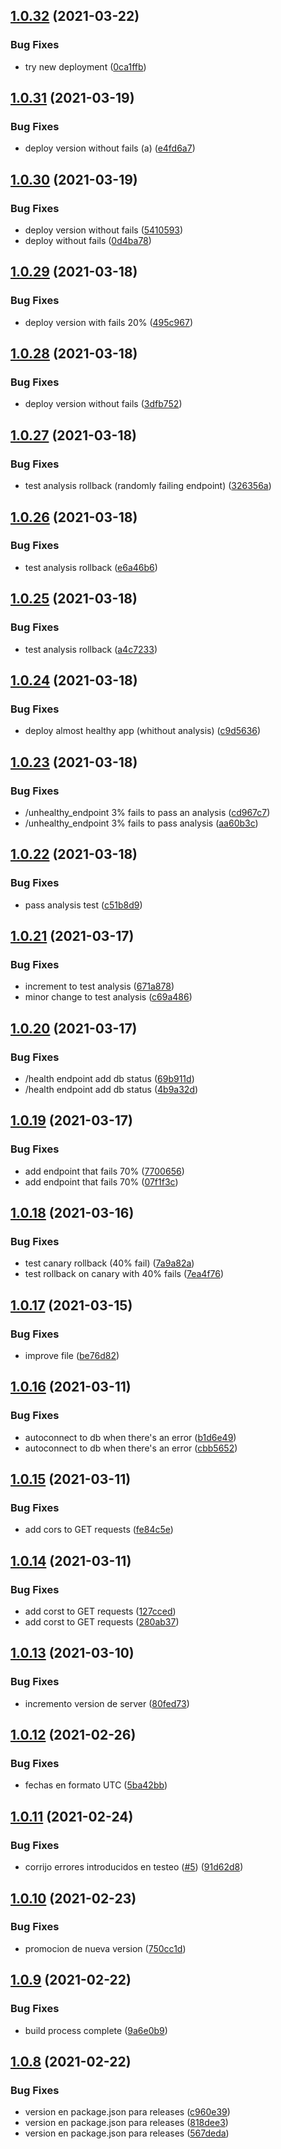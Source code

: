 ## [1.0.32](https://github.com/orlandobrea/dashboard-migracion-sips-be/compare/v1.0.31...v1.0.32) (2021-03-22)


### Bug Fixes

* try new deployment ([0ca1ffb](https://github.com/orlandobrea/dashboard-migracion-sips-be/commit/0ca1ffb5402ccb32cb5746da252eef90b8afe4de))

## [1.0.31](https://github.com/orlandobrea/dashboard-migracion-sips-be/compare/v1.0.30...v1.0.31) (2021-03-19)


### Bug Fixes

* deploy version without fails (a) ([e4fd6a7](https://github.com/orlandobrea/dashboard-migracion-sips-be/commit/e4fd6a7f240ecf1d097af8d0373cd2e75046c87c))

## [1.0.30](https://github.com/orlandobrea/dashboard-migracion-sips-be/compare/v1.0.29...v1.0.30) (2021-03-19)


### Bug Fixes

* deploy version without fails ([5410593](https://github.com/orlandobrea/dashboard-migracion-sips-be/commit/54105936a41c39be3ab2b790450cc21f96c92aa0))
* deploy without fails ([0d4ba78](https://github.com/orlandobrea/dashboard-migracion-sips-be/commit/0d4ba783591676eaae83602d43f0becd8bba3e33))

## [1.0.29](https://github.com/orlandobrea/dashboard-migracion-sips-be/compare/v1.0.28...v1.0.29) (2021-03-18)


### Bug Fixes

* deploy version with fails 20% ([495c967](https://github.com/orlandobrea/dashboard-migracion-sips-be/commit/495c967b7bc3b298c31ca95fa4a10113bd920a69))

## [1.0.28](https://github.com/orlandobrea/dashboard-migracion-sips-be/compare/v1.0.27...v1.0.28) (2021-03-18)


### Bug Fixes

* deploy version without fails ([3dfb752](https://github.com/orlandobrea/dashboard-migracion-sips-be/commit/3dfb7528544d57d0705cff14108c7794880512fd))

## [1.0.27](https://github.com/orlandobrea/dashboard-migracion-sips-be/compare/v1.0.26...v1.0.27) (2021-03-18)


### Bug Fixes

* test analysis rollback (randomly failing endpoint) ([326356a](https://github.com/orlandobrea/dashboard-migracion-sips-be/commit/326356a60cd6b88711bb54bd7b985ff706e5a955))

## [1.0.26](https://github.com/orlandobrea/dashboard-migracion-sips-be/compare/v1.0.25...v1.0.26) (2021-03-18)


### Bug Fixes

* test analysis rollback ([e6a46b6](https://github.com/orlandobrea/dashboard-migracion-sips-be/commit/e6a46b69757af701649b98020ed30a3b01ec4f5a))

## [1.0.25](https://github.com/orlandobrea/dashboard-migracion-sips-be/compare/v1.0.24...v1.0.25) (2021-03-18)


### Bug Fixes

* test analysis rollback ([a4c7233](https://github.com/orlandobrea/dashboard-migracion-sips-be/commit/a4c72334b94a050abcb280ac9090fc28797f62af))

## [1.0.24](https://github.com/orlandobrea/dashboard-migracion-sips-be/compare/v1.0.23...v1.0.24) (2021-03-18)


### Bug Fixes

* deploy almost healthy app (whithout analysis) ([c9d5636](https://github.com/orlandobrea/dashboard-migracion-sips-be/commit/c9d563637772b7327aba1a3386eff48435e18b14))

## [1.0.23](https://github.com/orlandobrea/dashboard-migracion-sips-be/compare/v1.0.22...v1.0.23) (2021-03-18)


### Bug Fixes

* /unhealthy_endpoint 3% fails to pass an analysis ([cd967c7](https://github.com/orlandobrea/dashboard-migracion-sips-be/commit/cd967c7c31b82375c278d69fe624fbbad1718a6a))
* /unhealthy_endpoint 3% fails to pass analysis ([aa60b3c](https://github.com/orlandobrea/dashboard-migracion-sips-be/commit/aa60b3cd7ec8b460ff777c796447e4c84f409205))

## [1.0.22](https://github.com/orlandobrea/dashboard-migracion-sips-be/compare/v1.0.21...v1.0.22) (2021-03-18)


### Bug Fixes

* pass analysis test ([c51b8d9](https://github.com/orlandobrea/dashboard-migracion-sips-be/commit/c51b8d917e98e8d1e902a3cd2f7f6bb97ba6ea3e))

## [1.0.21](https://github.com/orlandobrea/dashboard-migracion-sips-be/compare/v1.0.20...v1.0.21) (2021-03-17)


### Bug Fixes

* increment to test analysis ([671a878](https://github.com/orlandobrea/dashboard-migracion-sips-be/commit/671a8789773c3361d87ffda36e5c2cc7553747fa))
* minor change to test analysis ([c69a486](https://github.com/orlandobrea/dashboard-migracion-sips-be/commit/c69a486270eec626b709a2f46b0d8a02bc8f706d))

## [1.0.20](https://github.com/orlandobrea/dashboard-migracion-sips-be/compare/v1.0.19...v1.0.20) (2021-03-17)


### Bug Fixes

* /health endpoint add db status ([69b911d](https://github.com/orlandobrea/dashboard-migracion-sips-be/commit/69b911da29f87f1499219c01624761d4ef574a42))
* /health endpoint add db status ([4b9a32d](https://github.com/orlandobrea/dashboard-migracion-sips-be/commit/4b9a32d87085fa33dce019649c59cf230dc96156))

## [1.0.19](https://github.com/orlandobrea/dashboard-migracion-sips-be/compare/v1.0.18...v1.0.19) (2021-03-17)


### Bug Fixes

* add endpoint that fails 70% ([7700656](https://github.com/orlandobrea/dashboard-migracion-sips-be/commit/7700656c3b277317a8938eaa28b97b03fd99b319))
* add endpoint that fails 70% ([07f1f3c](https://github.com/orlandobrea/dashboard-migracion-sips-be/commit/07f1f3c703354dd0952f2f022438692fab6c555e))

## [1.0.18](https://github.com/orlandobrea/dashboard-migracion-sips-be/compare/v1.0.17...v1.0.18) (2021-03-16)


### Bug Fixes

* test canary rollback (40% fail) ([7a9a82a](https://github.com/orlandobrea/dashboard-migracion-sips-be/commit/7a9a82a402b5a830001e0817e9836c2592a79a60))
* test rollback on canary with 40% fails ([7ea4f76](https://github.com/orlandobrea/dashboard-migracion-sips-be/commit/7ea4f76204ae5c0debd21ce7c9f546265894f5f8))

## [1.0.17](https://github.com/orlandobrea/dashboard-migracion-sips-be/compare/v1.0.16...v1.0.17) (2021-03-15)


### Bug Fixes

* improve file ([be76d82](https://github.com/orlandobrea/dashboard-migracion-sips-be/commit/be76d825e0b18b438115ad9c1145ae79811fa91b))

## [1.0.16](https://github.com/orlandobrea/dashboard-migracion-sips-be/compare/v1.0.15...v1.0.16) (2021-03-11)


### Bug Fixes

* autoconnect to db when there's an error ([b1d6e49](https://github.com/orlandobrea/dashboard-migracion-sips-be/commit/b1d6e49aa203acf261532cd9ec184abd3e0f5472))
* autoconnect to db when there's an error ([cbb5652](https://github.com/orlandobrea/dashboard-migracion-sips-be/commit/cbb56522790d5a23122fe5c9856e98c45d7d5838))

## [1.0.15](https://github.com/orlandobrea/dashboard-migracion-sips-be/compare/v1.0.14...v1.0.15) (2021-03-11)


### Bug Fixes

* add cors to GET requests ([fe84c5e](https://github.com/orlandobrea/dashboard-migracion-sips-be/commit/fe84c5e9e33658032b94ffd7e83e32bc5db2fe11))

## [1.0.14](https://github.com/orlandobrea/dashboard-migracion-sips-be/compare/v1.0.13...v1.0.14) (2021-03-11)


### Bug Fixes

* add corst to GET requests ([127cced](https://github.com/orlandobrea/dashboard-migracion-sips-be/commit/127cced6fc1dd538b022a927c50d7ca9edaa29f3))
* add corst to GET requests ([280ab37](https://github.com/orlandobrea/dashboard-migracion-sips-be/commit/280ab378a2f1b94587cad79b175465761d32f0d2))

## [1.0.13](https://github.com/orlandobrea/dashboard-migracion-sips-be/compare/v1.0.12...v1.0.13) (2021-03-10)


### Bug Fixes

* incremento version de server ([80fed73](https://github.com/orlandobrea/dashboard-migracion-sips-be/commit/80fed739cfb243d28dfe3b045c68f69bc8d75b1d))

## [1.0.12](https://github.com/orlandobrea/dashboard-migracion-sips-be/compare/v1.0.11...v1.0.12) (2021-02-26)


### Bug Fixes

* fechas en formato UTC ([5ba42bb](https://github.com/orlandobrea/dashboard-migracion-sips-be/commit/5ba42bb7adc5e0da55080731331268eb71ab5c7e))

## [1.0.11](https://github.com/orlandobrea/dashboard-migracion-sips-be/compare/v1.0.10...v1.0.11) (2021-02-24)


### Bug Fixes

* corrijo errores introducidos en testeo ([#5](https://github.com/orlandobrea/dashboard-migracion-sips-be/issues/5)) ([91d62d8](https://github.com/orlandobrea/dashboard-migracion-sips-be/commit/91d62d8f97525991f2332632c5b306aff4a3abb7))

## [1.0.10](https://github.com/orlandobrea/dashboard-migracion-sips-be/compare/v1.0.9...v1.0.10) (2021-02-23)


### Bug Fixes

* promocion de nueva version ([750cc1d](https://github.com/orlandobrea/dashboard-migracion-sips-be/commit/750cc1dcdb26022625b4ee9307e7fad36ea95fd6))

## [1.0.9](https://github.com/orlandobrea/dashboard-migracion-sips-be/compare/v1.0.8...v1.0.9) (2021-02-22)


### Bug Fixes

* build process complete ([9a6e0b9](https://github.com/orlandobrea/dashboard-migracion-sips-be/commit/9a6e0b9c45302d2cd91dd3eb7c45497eb3d6ad78))

## [1.0.8](https://github.com/orlandobrea/dashboard-migracion-sips-be/compare/v1.0.7...v1.0.8) (2021-02-22)


### Bug Fixes

* version en package.json para releases ([c960e39](https://github.com/orlandobrea/dashboard-migracion-sips-be/commit/c960e395f963d32f3806c3ecb77a21e17943542b))
* version en package.json para releases ([818dee3](https://github.com/orlandobrea/dashboard-migracion-sips-be/commit/818dee391179ae2af3be2e1821ef0fd71a9692ef))
* version en package.json para releases ([567deda](https://github.com/orlandobrea/dashboard-migracion-sips-be/commit/567deda967de964a604a5055bbdd739219a366d9))
